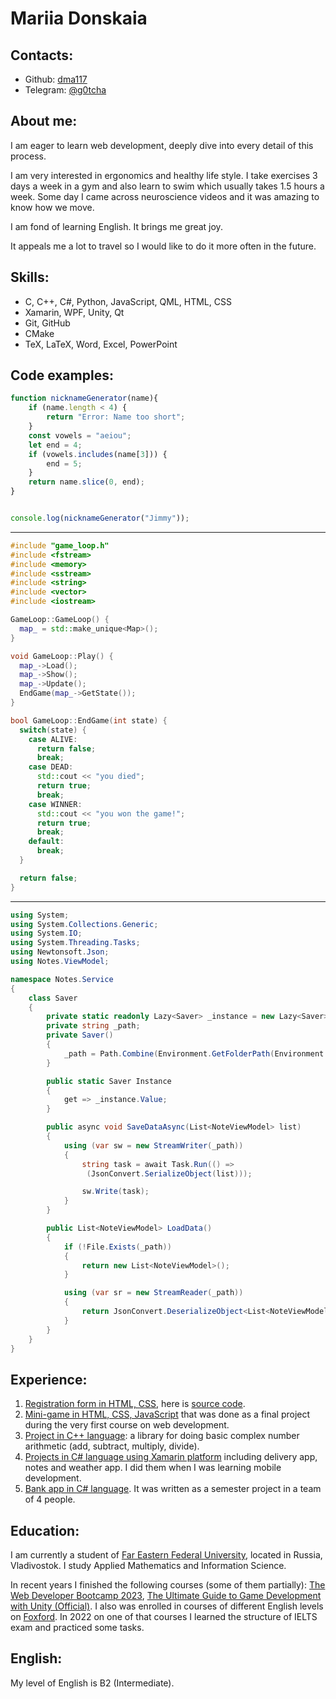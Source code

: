 # Mariia Donskaia
## Contacts:
* Github: [dma117](https://github.com/dma117)
* Telegram: [@g0tcha](https://t.me/g0tcha)

## About me:
I am eager to learn web development, deeply dive into every detail of this process. 

I am very interested in ergonomics and healthy life style. I take exercises 3 days a week in a gym and also learn to swim which usually takes 1.5 hours a week. Some day I came across neuroscience videos and it was amazing to know how we move.

I am fond of learning English. It brings me great joy.

It appeals me a lot to travel so I would like to do it more often in the future.

## Skills:
* C, C++, C#, Python, JavaScript, QML, HTML, CSS
* Xamarin, WPF, Unity, Qt
* Git, GitHub
* CMake
* TeX, LaTeX, Word, Excel, PowerPoint

## Code examples:

```javascript
function nicknameGenerator(name){
    if (name.length < 4) {
        return "Error: Name too short";
    }
    const vowels = "aeiou";
    let end = 4;
    if (vowels.includes(name[3])) {
        end = 5;
    }
    return name.slice(0, end);
}


console.log(nicknameGenerator("Jimmy"));
```

--- 
``` cpp
#include "game_loop.h"
#include <fstream>
#include <memory>
#include <sstream>
#include <string>
#include <vector>
#include <iostream>

GameLoop::GameLoop() {
  map_ = std::make_unique<Map>();
}

void GameLoop::Play() {
  map_->Load();
  map_->Show();
  map_->Update();
  EndGame(map_->GetState());
}

bool GameLoop::EndGame(int state) {
  switch(state) {
    case ALIVE:
      return false;
      break;
    case DEAD:
      std::cout << "you died";
      return true;
      break;
    case WINNER:
      std::cout << "you won the game!";
      return true;
      break;
    default:
      break;
  }

  return false;
}
```

---
``` csharp
using System;
using System.Collections.Generic;
using System.IO;
using System.Threading.Tasks;
using Newtonsoft.Json;
using Notes.ViewModel;

namespace Notes.Service
{
    class Saver
    {
        private static readonly Lazy<Saver> _instance = new Lazy<Saver>(() => new Saver());
        private string _path;
        private Saver()
        {
            _path = Path.Combine(Environment.GetFolderPath(Environment.SpecialFolder.LocalApplicationData), "data.json");
        }

        public static Saver Instance 
        {
            get => _instance.Value;
        }

        public async void SaveDataAsync(List<NoteViewModel> list)
        {
            using (var sw = new StreamWriter(_path))
            {
                string task = await Task.Run(() =>
                 (JsonConvert.SerializeObject(list)));

                sw.Write(task);
            }
        }

        public List<NoteViewModel> LoadData()
        {
            if (!File.Exists(_path))
            {
                return new List<NoteViewModel>();
            }

            using (var sr = new StreamReader(_path))
            {
                return JsonConvert.DeserializeObject<List<NoteViewModel>>(sr.ReadLine());
            }
        }
    }
}
```

## Experience:
1. [Registration form in HTML, CSS](https://dma117.github.io/), here is [source code](https://github.com/dma117/dma117.github.io).
2. [Mini-game in HTML, CSS, JavaScript](https://github.com/dma117/WebProgramming/tree/master/lab07) that was done as a final project during the very first course on web development.
2. [Project in C++ language](https://github.com/dma117/Labs_CPlusPlus/tree/master/ComplexNumbers_lab): a library for doing basic complex number arithmetic (add, subtract, multiply, divide).
3. [Projects in C# language using Xamarin platform](https://github.com/dma117/MobileDevelopment) including delivery app, notes and weather app. I did them when I was learning mobile development. 
4. [Bank app in C# language](https://github.com/dma117/term3_XamarinCourseProject). It was written as a semester project in a team of 4 people. 


## Education:
I am currently a student of [Far Eastern Federal University](https://www.dvfu.ru/en/), located in Russia, Vladivostok. I study Applied Mathematics and Information Science. 

In recent years I finished the following courses (some of them partially): [The Web Developer Bootcamp 2023](https://www.udemy.com/course/the-web-developer-bootcamp/), [The Ultimate Guide to Game Development with Unity (Official)](https://www.udemy.com/course/the-ultimate-guide-to-game-development-with-unity/). I also was enrolled in courses of different English levels on [Foxford](https://foxford.ru/). In 2022 on one of that courses I learned the structure of IELTS exam and practiced some tasks.

## English:
My level of English is B2 (Intermediate).
